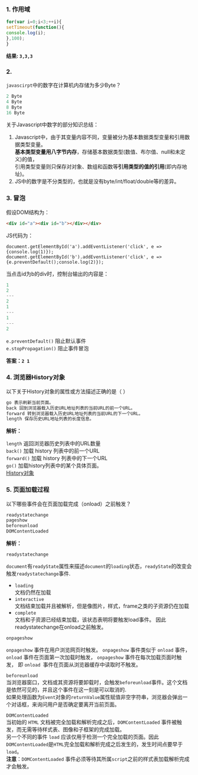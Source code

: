 ### 1. 作用域
```javascript
for(var i=0;i<3;++i){
setTimeout(function(){
console.log(i);
},100);
}
```

**结果: ```3,3,3```**

### 2. 
```javascirpt```中的数字在计算机内存储为多少Byte？
```javascript
2 Byte
4 Byte
8 Byte
16 Byte
```

关于Javascript中数字的部分知识总结：  
 1. Javascript中，由于其变量内容不同，变量被分为基本数据类型变量和引用数据类型变量。  
 **基本类型变量用八字节内存**，存储基本数据类型(数值、布尔值、null和未定义)的值，  
 引用类型变量则只保存对对象、数组和函数等**引用类型的值的引用**(即内存地址)。
 2. JS中的数字是不分类型的，也就是没有byte/int/float/double等的差异。
 
 ### 3. 冒泡
 假设DOM结构为：
 ```html
<div id="a"><div id="b"></div></div>
```
JS代码为：
```
document.getElementById('a').addEventListener('click', e => {console.log(1)});
document.getElementById('b').addEventListener('click', e => {e.preventDefault();console.log(2)});
```
当点击id为b的div时，控制台输出的内容是：

```javascript
1
2
---
2
1
---
1
---
2
```

```e.preventDefault()``` 阻止默认事件  
```e.stopPropagation()``` 阻止事件冒泡

**答案：```2 1```**

### 4. 浏览器History对象
以下关于History对象的属性或方法描述正确的是（ ）

```javascript
go 表示刷新当前页面。
back 回到浏览器载入历史URL地址列表的当前URL的前一个URL。
forward 转到浏览器载入历史URL地址列表的当前URL的下一个URL。
length 保存历史URL地址列表的长度信息。
```
**解析：**  

```length```      返回浏览器历史列表中的URL数量  
```back()```      加载 history 列表中的前一个URL  
```forward()``` 加载 history 列表中的下一个URL  
```go()```        加载history列表中的某个具体页面。  
[History对象](https://developer.mozilla.org/en-US/docs/Web/API/History)

### 5. 页面加载过程
以下哪些事件会在页面加载完成（onload）之前触发？
```javascript
readystatechange
pageshow
beforeunload
DOMContentLoaded
```
**解析：**

```readystatechange ```  

```document```有```readyState```属性来描述```document```的```loading```状态，```readyState```的改变会触发```readystatechange```事件.
* ```loading```  
文档仍然在加载
* ```interactive```  
文档结束加载并且被解析，但是像图片，样式，frame之类的子资源仍在加载
* ```complete```  
文档和子资源已经结束加载，该状态表明将要触发load事件。
因此readystatechange在onload之前触发。

```onpageshow```  

```onpageshow``` 事件在用户浏览网页时触发。
```onpageshow``` 事件类似于 ```onload``` 事件，```onload``` 事件在页面第一次加载时触发， ```onpageshow``` 事件在每次加载页面时触发，
即 ```onload ```事件在页面从浏览器缓存中读取时不触发。

```beforeunload```  
当浏览器窗口，文档或其资源将要卸载时，会触发```beforeunload```事件。这个文档是依然可见的，并且这个事件在这一刻是可以取消的.  
如果处理函数为```Event```对象的```returnValue```属性赋值非空字符串，浏览器会弹出一个对话框，来询问用户是否确定要离开当前页面。

```DOMContentLoaded```  
当初始的 ```HTML``` 文档被完全加载和解析完成之后，```DOMContentLoaded``` 事件被触发，而无需等待样式表、图像和子框架的完成加载。  
另一个不同的事件 ```load``` 应该仅用于检测一个完全加载的页面。因此```DOMContentLoaded```是```HTML```完全加载和解析完成之后发生的，发生时间点要早于```load```。  
**注意**：```DOMContentLoaded``` 事件必须等待其所属```script```之前的样式表加载解析完成才会触发。